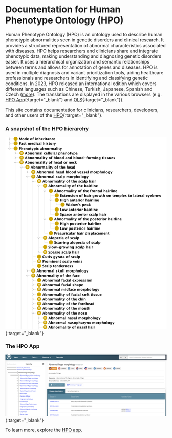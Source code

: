 # Documentation for Human Phenotype Ontology (HPO)

Human Phenotype Ontology (HPO) is an ontology used to describe human phenotypic abnormalities seen in genetic disorders and clinical research.
It provides a structured representation of abnormal characteristics associated with diseases.
HPO helps researchers and clinicians share and integrate phenotypic data, making understanding and diagnosing genetic disorders easier.
It uses a hierarchical organization and semantic relationships between terms and allows for annotation of genes and diseases. HPO is used in multiple diagnosis and variant prioritization tools, aiding healthcare professionals and researchers in identifying and classifying genetic conditions.
In 2023, HPO released an international edition which covers different languages such as Chinese, Turkish, Japanese, Spanish and Czech ([more](https://obophenotype.github.io/hpo-translations/)).
The translations are displayed in the various browsers (e.g. [HPO App](https://hpo.jax.org/browse/term/HP:0001166){:target="\_blank"} and [OLS](https://www.ebi.ac.uk/ols4/ontologies/hp){:target="\_blank"}).

This site contains documentation for clinicians, researchers, developers, and other users of the [HPO](https://hpo.jax.org/){:target="\_blank"}.

### A snapshot of the HPO hierarchy

![HPO Hierarchy](img/hpo-hierarchy.png){:target="\_blank"}

### The HPO App

![HPO App](img/hpo-app.png){:target="\_blank"}

To learn more, explore the [HPO app](https://hpo.jax.org/).
